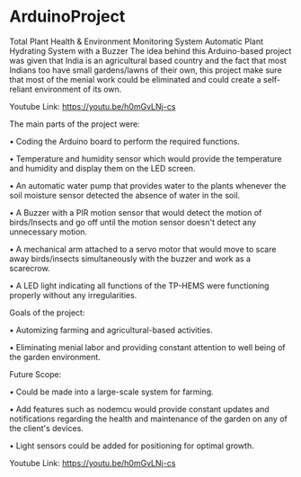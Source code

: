 # ArduinoProject
Total Plant Health & Environment Monitoring System
Automatic Plant Hydrating System with a Buzzer
The idea behind this Arduino-based project was given that India is an agricultural based country and the fact that most Indians too have small gardens/lawns of their own, this project make sure that most of the menial work could be eliminated and could create a self-reliant environment of its own.

Youtube Link:
https://youtu.be/h0mGvLNj-cs

The main parts of the project were:

• Coding the Arduino board to perform the required functions.

• Temperature and humidity sensor which would provide the temperature and humidity and display them on the LED screen.

• An automatic water pump that provides water to the plants whenever the soil moisture sensor detected the absence of water in the soil.

• A Buzzer with a PIR motion sensor that would detect the motion of birds/Insects and go off until the motion sensor doesn't detect any unnecessary motion.

• A mechanical arm attached to a servo motor that would move to scare away birds/insects simultaneously with the buzzer and work as a scarecrow.

• A LED light indicating all functions of the TP-HEMS were functioning properly without any irregularities.


Goals of the project:

• Automizing farming and agricultural-based activities.

• Eliminating menial labor and providing constant attention to well being of the garden environment.


Future Scope:

• Could be made into a large-scale system for farming.

• Add features such as nodemcu would provide constant updates and notifications regarding the health and maintenance of the garden on any of the client's devices.

• Light sensors could be added for positioning for optimal growth.


Youtube Link:
https://youtu.be/h0mGvLNj-cs



